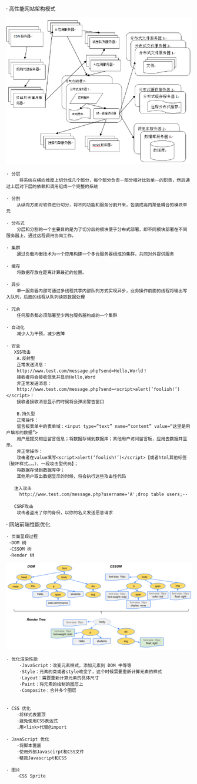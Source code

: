 · 高性能网站架构模式



![image](https://github.com/candice1026016546/Speeding-Up-Your-Web-Site/blob/master/structure.png)



    · 分层
         将系统在横向维度上切分成几个部分，每个部分负责一部分相对比较单一的职责，然后通过上层对下层的依赖和调用组成一个完整的系统
   
    · 分割
        从纵向方面对软件进行切分，将不同功能和服务分割开来，包装成高内聚低耦合的模块单元
    
    · 分布式
        分层和分割的一个主要目的是为了切分后的模块便于分布式部署，即不同模块部署在不同服务器上，通过远程调用协同工作。
    
    · 集群
        通过负载均衡技术为一个应用构建一个多台服务器组成的集群，共同对外提供服务
    
    · 缓存
        将数据存放在距离计算最近的位置。
    
    · 异步
        单一服务器内部可通过多线程共享内部队列方式实现异步，业务操作前面的线程将输出写入队列，后面的线程从队列读取数据处理
    
    · 冗余
        任何服务都必须部署至少两台服务器构成的一个集群
    
    · 自动化
        减少人为干预，减少故障
    
    · 安全
       XSS攻击
        A.反射型
        正常发送消息：
        http://www.test.com/message.php?send=Hello,World！
        接收者将会接收信息并显示Hello,Word
        非正常发送消息：
        http://www.test.com/message.php?send=<script>alert(‘foolish!’)</script>！
        接收者接收消息显示的时候将会弹出警告窗口
        
        B.持久型
        正常操作：
        留言板表单中的表单域：<input type=“text” name=“content” value=“这里是用户填写的数据”>
        用户是提交相应留言信息；将数据存储到数据库；其他用户访问留言板，应用去数据并显示。
        非正常操作：
        攻击者在value填写<script>alert(‘foolish!’)</script>【或者html其他标签（破坏样式。。。）、一段攻击型代码】；
        将数据存储到数据库中；
        其他用户取出数据显示的时候，将会执行这些攻击性代码
        
       注入攻击
         http://www.test.com/message.php?username='A';drop table users;--
        
       CSRF攻击
        攻击者盗用了你的身份，以你的名义发送恶意请求

· 网站前端性能优化
    
    · 页面呈现过程
     ·DOM 树
     ·CSSOM 树
     ·Render 树

![image](https://github.com/candice1026016546/Speeding-Up-Your-Web-Site/blob/master/DOM.jpg)    

    · 优化渲染性能
         ·JavaScript：改变元素样式，添加元素到 DOM 中等等
         ·Style：元素的类或者style改变了，这个时候需要重新计算元素的样式
         ·Layout：需要重新计算元素的具体尺寸 
         ·Paint：将元素的绘制的图层上
         ·Composite：合并多个图层
    
    
    · CSS 优化
        ·将样式表置顶
        ·避免使用CSS表达式
        .用<link>代替@import
        
    · JavaScript 优化
        ·将脚本置底
        ·使用外部Javascirpt和CSS文件
        ·精简Javascript和CSS
        
    · 图片
        ·CSS Sprite
        
        



